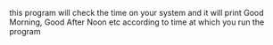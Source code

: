 this program will check the time on your system and it will print Good Morning, Good After Noon etc according to time at which you run the program 
